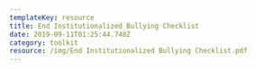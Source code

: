 ```yaml
---
templateKey: resource
title: End Institutionalized Bullying Checklist
date: 2019-09-11T01:25:44.748Z
category: toolkit
resource: /img/End Institutionalized Bullying Checklist.pdf
---
```


